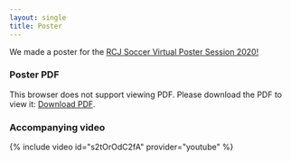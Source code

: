 ```yaml
---
layout: single
title: Poster
---
```


We made a poster for the
[RCJ Soccer Virtual Poster Session 2020!](https://junior.forum.robocup.org/t/robocupjunior-soccer-virtual-poster-session-2020/1462)

### Poster PDF

<object data="/assets/documents/poster.pdf" type="application/pdf"
  width="400px" height="300px" markdown=1>

This browser does not support viewing PDF. Please download the PDF to view it:
[Download PDF](/assets/documents/poster.pdf).

</object>

### Accompanying video

{% include video id="s2tOrOdC2fA" provider="youtube" %}
